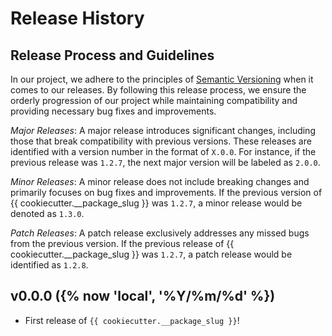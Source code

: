 # Release History

## Release Process and Guidelines

In our project, we adhere to the principles of [Semantic Versioning](http://semver.org/) when it comes to our releases. By following this release process, we ensure the orderly progression of our project while maintaining compatibility and providing necessary bug fixes and improvements.

*Major Releases*: A major release introduces significant changes, including those that break compatibility with previous versions. These releases are identified with a version number in the format of `X.0.0`. For instance, if the previous release was `1.2.7`, the next major version will be labeled as `2.0.0`.

*Minor Releases*: A minor release does not include breaking changes and primarily focuses on bug fixes and improvements. If the previous version of {{ cookiecutter.__package_slug }} was `1.2.7`, a minor release would be denoted as `1.3.0`.

*Patch Releases*: A patch release exclusively addresses any missed bugs from the previous version. If the previous release of {{ cookiecutter.__package_slug }} was `1.2.7`, a patch release would be identified as `1.2.8`.

<!--next-version-placeholder-->

## v0.0.0 ({% now 'local', '%Y/%m/%d' %})

- First release of `{{ cookiecutter.__package_slug }}`!